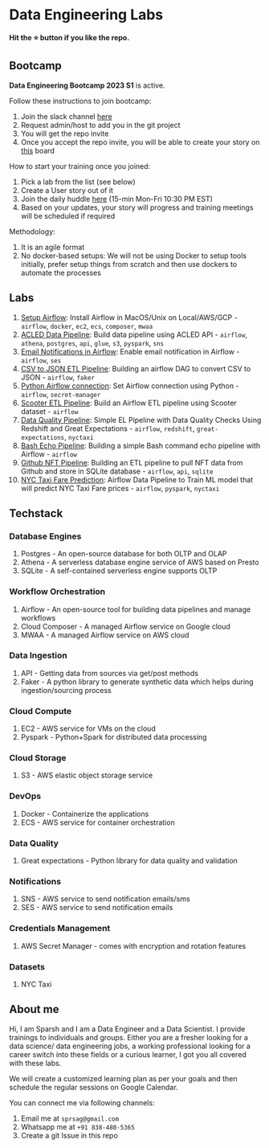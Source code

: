 # Data Engineering Labs

**Hit the ⭐️ button if you like the repo.**

## Bootcamp

**Data Engineering Bootcamp 2023 S1** is active.

Follow these instructions to join bootcamp:

1. Join the slack channel [here](https://join.slack.com/t/recohutdatabootcamps/shared_invite/zt-1lkelbgj8-s5FT_orVeSJzXgL3fK6SaA)
1. Request admin/host to add you in the git project
1. You will get the repo invite
1. Once you accept the repo invite, you will be able to create your story on [this](https://github.com/orgs/datalaker/projects/3) board

How to start your training once you joined:

1. Pick a lab from the list (see below)
1. Create a User story out of it
1. Join the daily huddle [here](https://app.slack.com/huddle/T04EYHS8PM1/C04EYJ2PMR9) (15-min Mon-Fri 10:30 PM EST)
1. Based on your updates, your story will progress and training meetings will be scheduled if required

Methodology:

1. It is an agile format
1. No docker-based setups: We will not be using Docker to setup tools initially, prefer setup things from scratch and then use dockers to automate the processes

## Labs

1. [Setup Airflow](./assets/lab-1-setup-airflow.md): Install Airflow in MacOS/Unix on Local/AWS/GCP - `airflow`, `docker`, `ec2`, `ecs`, `composer`, `mwaa`
1. [ACLED Data Pipeline](./assets/lab-2-acled.md): Build data pipeline using ACLED API - `airflow`, `athena`, `postgres`, `api`, `glue`, `s3`, `pyspark`, `sns`
1. [Email Notifications in Airflow](./assets/lab-3-airflow-email.md): Enable email notification in Airflow - `airflow`, `ses`
1. [CSV to JSON ETL Pipeline](./assets/lab-4-airflow-csv-json.md): Building an airflow DAG to convert CSV to JSON - `airflow`, `faker`
1. [Python Airflow connection](./assets/lab-5-airflow-connection.md): Set Airflow connection using Python - `airflow`, `secret-manager`
1. [Scooter ETL Pipeline](./assets/lab-6-airflow-scooter-etl.md): Build an Airflow ETL pipeline using Scooter dataset - `airflow`
1. [Data Quality Pipeline](./assets/lab-7-airflow-redshift-ge.md): Simple EL Pipeline with Data Quality Checks Using Redshift and Great Expectations - `airflow`, `redshift`, `great-expectations`, `nyctaxi`
1. [Bash Echo Pipeline](./assets/lab-8-airflow-bash-echo.md): Building a simple Bash command echo pipeline with Airflow - `airflow`
1. [Github NFT Pipeline](./assets/lab-9-airflow-github-nft.md): Building an ETL pipeline to pull NFT data from Github and store in SQLite database - `airflow`, `api`, `sqlite`
1. [NYC Taxi Fare Prediction](./assets/lab-10-taxi-fare-prediction.md): Airflow Data Pipeline to Train ML model that will predict NYC Taxi Fare prices - `airflow`, `pyspark`, `nyctaxi`

## Techstack

### Database Engines

1. Postgres - An open-source database for both OLTP and OLAP
1. Athena - A serverless database engine service of AWS based on Presto
1. SQLite - A self-contained serverless engine supports OLTP 

### Workflow Orchestration

1. Airflow - An open-source tool for building data pipelines and manage workflows
1. Cloud Composer - A managed Airflow service on Google cloud
1. MWAA - A managed Airflow service on AWS cloud

### Data Ingestion

1. API - Getting data from sources via get/post methods
1. Faker - A python library to generate synthetic data which helps during ingestion/sourcing process

### Cloud Compute

1. EC2 - AWS service for VMs on the cloud
1. Pyspark - Python+Spark for distributed data processing

### Cloud Storage

1. S3 - AWS elastic object storage service

### DevOps

1. Docker - Containerize the applications
2. ECS - AWS service for container orchestration

### Data Quality

1. Great expectations - Python library for data quality and validation

### Notifications

1. SNS - AWS service to send notification emails/sms
1. SES - AWS service to send notification emails

### Credentials Management

1. AWS Secret Manager - comes with encryption and rotation features

### Datasets

1. NYC Taxi

## About me

Hi, I am Sparsh and I am a Data Engineer and a Data Scientist. I provide trainings to individuals and groups. Either you are a fresher looking for a data science/ data engineering jobs, a working professional looking for a career switch into these fields or a curious learner, I got you all covered with these labs.

We will create a customized learning plan as per your goals and then schedule the regular sessions on Google Calendar.

You can connect me via following channels:

1. Email me at `sprsag@gmail.com`
2. Whatsapp me at `+91 838-480-5365`
3. Create a git Issue in this repo